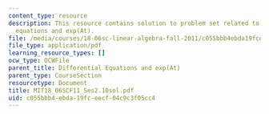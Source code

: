 ```yaml
---
content_type: resource
description: This resource contains solution to problem set related to differential
  equations and exp(At).
file: /media/courses/18-06sc-linear-algebra-fall-2011/c055bbb4ebda19fceecf04c9c3f05cc4_MIT18_06SCF11_Ses2.10sol.pdf
file_type: application/pdf
learning_resource_types: []
ocw_type: OCWFile
parent_title: Differential Equations and exp(At)
parent_type: CourseSection
resourcetype: Document
title: MIT18_06SCF11_Ses2.10sol.pdf
uid: c055bbb4-ebda-19fc-eecf-04c9c3f05cc4
---
```

